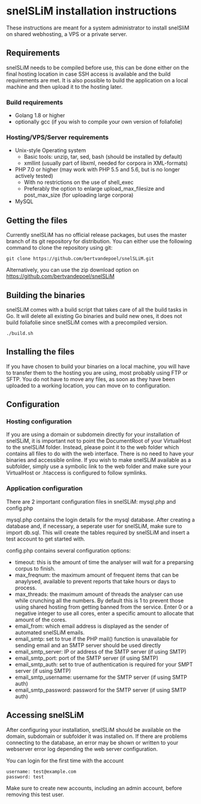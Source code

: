 # snelSLiM installation instructions

These instructions are meant for a system administrator to install snelSliM on shared webhosting, a VPS or a private server. 

## Requirements

snelSLiM needs to be compiled before use, this can be done either on the final hosting location in case SSH access is available and the build requirements are met. It is also possible to build the application on a local machine and then upload it to the hosting later.

### Build requirements

* Golang 1.8 or higher
* optionally gcc (if you wish to compile your own version of foliafolie)

### Hosting/VPS/Server requirements

* Unix-style Operating system
  * Basic tools: unzip, tar, sed, bash (should be installed by default)
  * xmllint (usually part of libxml, needed for corpora in XML-formats)
* PHP 7.0 or higher (may work with PHP 5.5 and 5.6, but is no longer actively tested)
  * With no restrictions on the use of shell_exec
  * Preferably the option to enlarge upload_max_filesize and post_max_size (for uploading large corpora)
* MySQL

## Getting the files

Currently snelSLiM has no official release packages, but uses the master branch of its git repository for distribution. 
You can either use the following command to clone the repository using git:
```
git clone https://github.com/bertvandepoel/snelSLiM.git
```

Alternatively, you can use the zip download option on https://github.com/bertvandepoel/snelSLiM

## Building the binaries

snelSLiM comes with a build script that takes care of all the build tasks in Go. It will delete all existing Go binaries and build new ones, it does not build foliafolie since snelSLiM comes with a precompiled version.
```
./build.sh
```

## Installing the files

If you have chosen to build your binaries on a local machine, you will have to transfer them to the hosting you are using, most probably using FTP or SFTP. You do not have to move any files, as soon as they have been uploaded to a working location, you can move on to configuration.

## Configuration

### Hosting configuration

If you are using a domain or subdomein directly for your installation of snelSLiM, it is important not to point the DocumentRoot of your VirtualHost to the snelSLiM folder. Instead, please point it to the web folder which contains all files to do with the web interface. There is no need to have your binaries and accessible online.
If you wish to make snelSLiM available as a subfolder, simply use a symbolic link to the web folder and make sure your VirtualHost or .htaccess is configured to follow symlinks.

### Application configuration

There are 2 important configuration files in snelSLiM: mysql.php and config.php

mysql.php contains the login details for the mysql database. After creating a database and, if necessary, a seperate user for snelSLiM, make sure to import db.sql. This will create the tables required by snelSLiM and insert a test account to get started with. 

config.php contains several configuration options:
* timeout: this is the amount of time the analyser will wait for a preparsing corpus to finish.
* max_freqnum: the maximum amount of frequent items that can be anaylysed, available to prevent reports that take hours or days to process.
* max_threads: the maximum amount of threads the analyser can use while crunching all the numbers. By default this is 1 to prevent those using shared hosting from getting banned from the service. Enter 0 or a negative integer to use all cores, enter a specific amount to allocate that amount of the cores.
* email_from: which email address is displayed as the sender of automated snelSLiM emails.
* email_smtp: set to true if the PHP mail() function is unavailable for sending email and an SMTP server should be used directly
* email_smtp_server: IP or address of the SMTP server (if using SMTP)
* email_smtp_port: port of the SMTP server (if using SMTP)
* email_smtp_auth: set to true of authentication is required for your SMPT server (if using SMTP)
* email_smtp_username: username for the SMTP server (if using SMTP auth)
* email_smtp_password: password for the SMTP server (if using SMTP auth)

## Accessing snelSLiM

After configuring your installation, snelSLiM should be available on the domain, subdomain or subfolder it was installed on. If there are problems connecting to the database, an error may be shown or written to your webserver error log depending the web server configuration.

You can login for the first time with the account
```
username: test@example.com
password: test
```

Make sure to create new accounts, including an admin account, before removing this test user. 

